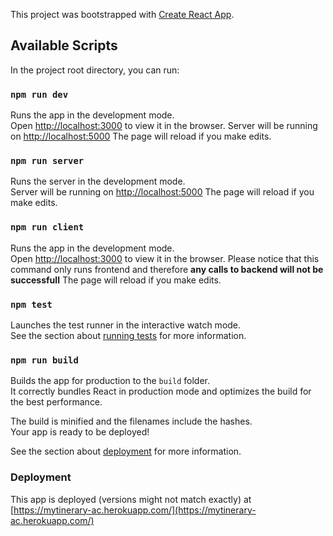 This project was bootstrapped with
[Create React App](https://github.com/facebook/create-react-app).

## Available Scripts

In the project root directory, you can run:

### `npm run dev`

Runs the app in the development mode.<br /> Open
[http://localhost:3000](http://localhost:3000) to view it in the browser. Server will
be running on [http://localhost:5000](http://localhost:5000) The page will reload if
you make edits.<br />

### `npm run server`

Runs the server in the development mode.<br /> Server will be running on
[http://localhost:5000](http://localhost:5000) The page will reload if you make
edits.<br />

### `npm run client`

Runs the app in the development mode.<br /> Open
[http://localhost:3000](http://localhost:3000) to view it in the browser. Please notice
that this command only runs frontend and therefore **any calls to backend will not be
successfull** The page will reload if you make edits.<br />

### `npm test`

Launches the test runner in the interactive watch mode.<br /> See the section about
[running tests](https://facebook.github.io/create-react-app/docs/running-tests) for
more information.

### `npm run build`

Builds the app for production to the `build` folder.<br /> It correctly bundles React
in production mode and optimizes the build for the best performance.

The build is minified and the filenames include the hashes.<br /> Your app is ready to
be deployed!

See the section about
[deployment](https://facebook.github.io/create-react-app/docs/deployment) for more
information.

### Deployment

This app is deployed (versions might not match exactly) at
[https://mytinerary-ac.herokuapp.com/](https://mytinerary-ac.herokuapp.com/)
